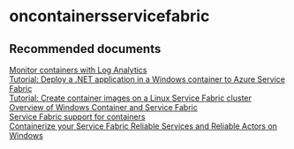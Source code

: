 <properties
	pageTitle="oncontainersservicefabric"
	description="oncontainersservicefabric"
	service="microsoft.servicefabric"
	resource="clusters"
	authors="chiragpa"
	displayOrder=""
	selfHelpType="generic"
	supportTopicIds="32608933"
	resourceTags=""
	productPesIds="15842"
	cloudEnvironments="public, Fairfax"
	articleId="d959997a-d619-4393-841c-440921f1cd68"
	ownershipId="Compute_ServiceFabric"
/>

# oncontainersservicefabric

## **Recommended documents**
[Monitor containers with Log Analytics](https://docs.microsoft.com/azure/service-fabric/service-fabric-diagnostics-oms-containers)<br>
[Tutorial: Deploy a .NET application in a Windows container to Azure Service Fabric](https://docs.microsoft.com/azure/service-fabric/service-fabric-host-app-in-a-container)<br>
[Tutorial: Create container images on a Linux Service Fabric cluster](https://docs.microsoft.com/azure/service-fabric/service-fabric-tutorial-create-container-images)<br>
[Overview of Windows Container and Service Fabric](https://docs.microsoft.com/azure/service-fabric/service-fabric-containers-overview)<br>
[Service Fabric support for containers](https://docs.microsoft.com/azure/service-fabric/service-fabric-containers-overview#service-fabric-support-for-containers)<br>
[Containerize your Service Fabric Reliable Services and Reliable Actors on Windows](https://docs.microsoft.com/azure/service-fabric/service-fabric-services-inside-containers)<br>